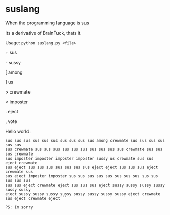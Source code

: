 # suslang
When the programming language is sus

Its a derivative of BrainFuck, thats it.

Usage:
```python suslang.py <file>```

\+ sus

\- sussy

\[ among

] us

\> crewmate

< imposter

. eject

, vote

Hello world:
```
sus sus sus sus sus sus sus sus sus sus among crewmate sus sus sus sus sus sus 
sus crewmate sus sus sus sus sus sus sus sus sus sus crewmate sus sus sus crewmate
sus imposter imposter imposter imposter sussy us crewmate sus sus eject crewmate 
sus eject sus sus sus sus sus sus sus eject eject sus sus sus eject crewmate sus 
sus eject imposter imposter sus sus sus sus sus sus sus sus sus sus sus sus sus
sus sus eject crewmate eject sus sus sus eject sussy sussy sussy sussy sussy sussy
eject sussy sussy sussy sussy sussy sussy sussy sussy eject crewmate sus eject crewmate eject```

PS: Im sorry
